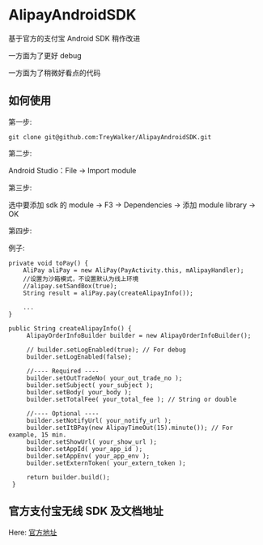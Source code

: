 AlipayAndroidSDK
================

 基于官方的支付宝 Android SDK 稍作改进
 
 一方面为了更好 debug
 
 一方面为了稍微好看点的代码

## 如何使用

第一步:

    git clone git@github.com:TreyWalker/AlipayAndroidSDK.git

第二步:

Android Studio：File -> Import module

第三步:

选中要添加 sdk 的 module -> F3 -> Dependencies -> 添加 module library -> OK

第四步:

例子:

    private void toPay() {
        AliPay aliPay = new AliPay(PayActivity.this, mAlipayHandler);
        //设置为沙箱模式，不设置默认为线上环境
        //alipay.setSandBox(true);
        String result = aliPay.pay(createAlipayInfo());
        
        ...
    }

	public String createAlipayInfo() {
         AlipayOrderInfoBuilder builder = new AlipayOrderInfoBuilder();
 
         // builder.setLogEnabled(true); // For debug
         builder.setLogEnabled(false);

         //---- Required ----
         builder.setOutTradeNo( your_out_trade_no );
         builder.setSubject( your_subject );
         builder.setBody( your_body );
         builder.setTotalFee( your_total_fee ); // String or double
 
         //---- Optional ----
         builder.setNotifyUrl( your_notify_url );
         builder.setItBPay(new AlipayTimeOut(15).minute()); // For example, 15 min.
         builder.setShowUrl( your_show_url );
         builder.setAppId( your_app_id );
         builder.setAppEnv( your_app_env );
         builder.setExternToken( your_extern_token );

         return builder.build();
     }

## 官方支付宝无线 SDK 及文档地址

Here: [官方地址](https://b.alipay.com/order/productDetail.htm?productId=2014082507508574&tabId=4#ps-tabinfo-hash)

